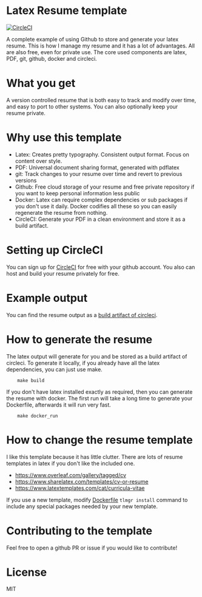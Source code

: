 # Latex Resume template
[![CircleCI](https://circleci.com/gh/cep21/resume_template.svg?style=svg)](https://circleci.com/gh/cep21/resume_template)

A complete example of using Github to store and generate your latex resume.  This is how I manage my resume and it has a
lot of advantages.  All are also free, even for private use.  The core used components are latex, PDF, git, github,
docker and circleci.

# What you get

A version controlled resume that is both easy to track and modify over time, and easy to port to other systems.  You can
also optionally keep your resume private.

# Why use this template

* Latex: Creates pretty typography.  Consistent output format.  Focus on content over style.
* PDF: Universal document sharing format, generated with pdflatex
* git: Track changes to your resume over time and revert to previous versions
* Github: Free cloud storage of your resume and free private repository if you want to keep personal information less
public
* Docker: Latex can require complex dependencies or sub packages if you don't use it daily.  Docker codifies all these
so you can easily regenerate the resume from nothing.
* CircleCI: Generate your PDF in a clean environment and store it as a build artifact.

# Setting up CircleCI

You can sign up for [CircleCI](https://circleci.com) for free with your github account.  You also can host and build
your resume privately for free.

# Example output

You can find the resume output as a [build artifact of circleci](https://circleci.com/api/v1.1/project/github/cep21/resume_template/latest/artifacts/0/home/circleci/project/resume.pdf).

# How to generate the resume

The latex output will generate for you and be stored as a build artifact of circleci.  To generate
it locally, if you already have all the latex dependencies, you can just use make.

```
    make build
```

If you don't have latex installed exactly as required, then you can generate the resume with docker.  The first run will
take a long time to generate your Dockerfile, afterwards it will run very fast.

```
    make docker_run
```

# How to change the resume template

I like this template because it has little clutter.  There are lots of resume templates in latex if you don't like the
included one.

* https://www.overleaf.com/gallery/tagged/cv
* https://www.sharelatex.com/templates/cv-or-resume
* https://www.latextemplates.com/cat/curricula-vitae

If you use a new template, modify [Dockerfile](./Dockerfile) `tlmgr install` command to include any special packages
needed by your new template.

# Contributing to the template

Feel free to open a github PR or issue if you would like to contribute!

# License

MIT